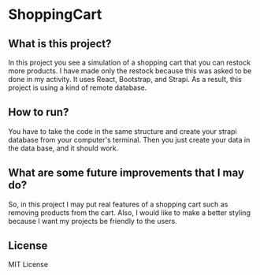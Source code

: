 # ShoppingCart
## What is this project?
In this project you see a simulation of a shopping cart that you can restock more products. I have made only the restock because this was asked to be done in my activity. It uses React, Bootstrap, and Strapi. As a result, this project is using a kind of remote database.
## How to run?
You have to take the code in the same structure and create your strapi database from your computer's terminal. Then you just create your data in the data base, and it should work.
## What are some future improvements that I may do?
So, in this project I may put real features of a shopping cart such as removing products from the cart. Also, I would like to make a better styling because I want my projects be friendly to the users.
## License
MIT License
